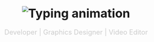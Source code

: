 <h1 align="center" style="font-weight: bold; font-size: 32px;">
  <img src="https://readme-typing-svg.demolab.com?font=Fira+Code&size=26&duration=2500&pause=800&color=FFFFFF&center=true&vCenter=true&width=600&lines=Welcome+to+my+GitHub;I'm+Takayashii" alt="Typing animation" />
</h1>

<p align="center" style="color: #ccc; font-size: 18px;">
Developer | Graphics Designer | Video Editor
</p>
